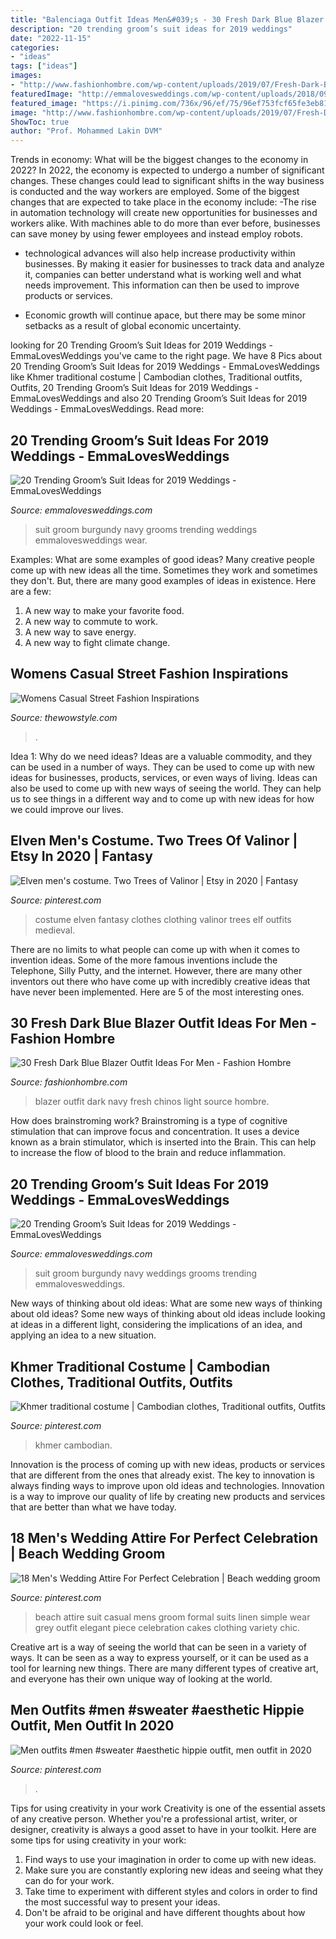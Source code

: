 ```yaml
---
title: "Balenciaga Outfit Ideas Men&#039;s - 30 Fresh Dark Blue Blazer Outfit Ideas For Men"
description: "20 trending groom’s suit ideas for 2019 weddings"
date: "2022-11-15"
categories:
- "ideas"
tags: ["ideas"]
images:
- "http://www.fashionhombre.com/wp-content/uploads/2019/07/Fresh-Dark-Blue-Blazer-Outfit-Ideas-For-Men-14-1.jpg"
featuredImage: "http://emmalovesweddings.com/wp-content/uploads/2018/09/navy-blue-and-burgundy-groom-wedding-suit-ideas.jpg"
featured_image: "https://i.pinimg.com/736x/96/ef/75/96ef753fcf65fe3eb81f320560b14972.jpg"
image: "http://www.fashionhombre.com/wp-content/uploads/2019/07/Fresh-Dark-Blue-Blazer-Outfit-Ideas-For-Men-14-1.jpg"
ShowToc: true
author: "Prof. Mohammed Lakin DVM"
---
```



Trends in economy: What will be the biggest changes to the economy in 2022?
In 2022, the economy is expected to undergo a number of significant changes. These changes could lead to significant shifts in the way business is conducted and the way workers are employed. Some of the biggest changes that are expected to take place in the economy include: 
-The rise in automation technology will create new opportunities for businesses and workers alike. With machines able to do more than ever before, businesses can save money by using fewer employees and instead employ robots. 

- technological advances will also help increase productivity within businesses. By making it easier for businesses to track data and analyze it, companies can better understand what is working well and what needs improvement. This information can then be used to improve products or services. 

- Economic growth will continue apace, but there may be some minor setbacks as a result of global economic uncertainty.

	

		
looking for 20 Trending Groom’s Suit Ideas for 2019 Weddings - EmmaLovesWeddings you've came to the right page. We have 8 Pics about 20 Trending Groom’s Suit Ideas for 2019 Weddings - EmmaLovesWeddings like Khmer traditional costume | Cambodian clothes, Traditional outfits, Outfits, 20 Trending Groom’s Suit Ideas for 2019 Weddings - EmmaLovesWeddings and also 20 Trending Groom’s Suit Ideas for 2019 Weddings - EmmaLovesWeddings. Read more:
		
    
## 20 Trending Groom’s Suit Ideas For 2019 Weddings - EmmaLovesWeddings

<img loading=lazy src="http://emmalovesweddings.com/wp-content/uploads/2018/09/unique-groom-wedding-suit-with-navy-and-burgundy.jpg" onerror="this.onerror=null;this.src='https://tse4.mm.bing.net/th?id=OIP.fMcJigd-CUn-wt9zgNpxNAHaLF&amp;pid=15.1';" alt="20 Trending Groom’s Suit Ideas for 2019 Weddings - EmmaLovesWeddings">

_Source: emmalovesweddings.com_

>suit groom burgundy navy grooms trending weddings emmalovesweddings wear. 

	

Examples: What are some examples of good ideas?
Many creative people come up with new ideas all the time. Sometimes they work and sometimes they don't. But, there are many good examples of ideas in existence. Here are a few: 
1) A new way to make your favorite food. 
2) A new way to commute to work. 
3) A new way to save energy. 
4) A new way to fight climate change.

    
## Womens Casual Street Fashion Inspirations

<img loading=lazy src="https://www.thewowstyle.com/wp-content/uploads/2014/11/street-style-fashion1.jpg" onerror="this.onerror=null;this.src='https://tse4.mm.bing.net/th?id=OIP.6j7JokRT6jKTeqtsIQxybwHaKj&amp;pid=15.1';" alt="Womens Casual Street Fashion Inspirations">

_Source: thewowstyle.com_

>. 

	

Idea 1: Why do we need ideas?
Ideas are a valuable commodity, and they can be used in a number of ways. They can be used to come up with new ideas for businesses, products, services, or even ways of living. Ideas can also be used to come up with new ways of seeing the world. They can help us to see things in a different way and to come up with new ideas for how we could improve our lives.

    
## Elven Men&#039;s Costume. Two Trees Of Valinor | Etsy In 2020 | Fantasy

<img loading=lazy src="https://i.pinimg.com/736x/e4/81/50/e481507fa2a1a4a9efa2ad44617d4e88.jpg" onerror="this.onerror=null;this.src='https://tse3.mm.bing.net/th?id=OIP.Cg1dpUv4LniicmdYJMTjuAHaLH&amp;pid=15.1';" alt="Elven men&#039;s costume. Two Trees of Valinor | Etsy in 2020 | Fantasy">

_Source: pinterest.com_

>costume elven fantasy clothes clothing valinor trees elf outfits medieval. 

	

There are no limits to what people can come up with when it comes to invention ideas. Some of the more famous inventions include the Telephone, Silly Putty, and the internet. However, there are many other inventors out there who have come up with incredibly creative ideas that have never been implemented. Here are 5 of the most interesting ones.

    
## 30 Fresh Dark Blue Blazer Outfit Ideas For Men - Fashion Hombre

<img loading=lazy src="http://www.fashionhombre.com/wp-content/uploads/2019/07/Fresh-Dark-Blue-Blazer-Outfit-Ideas-For-Men-14-1.jpg" onerror="this.onerror=null;this.src='https://tse1.mm.bing.net/th?id=OIP.-OmslvWhaGiRanuuQxEmxwHaLH&amp;pid=15.1';" alt="30 Fresh Dark Blue Blazer Outfit Ideas For Men - Fashion Hombre">

_Source: fashionhombre.com_

>blazer outfit dark navy fresh chinos light source hombre. 

	

How does brainstroming work?
Brainstroming is a type of cognitive stimulation that can improve focus and concentration. It uses a device known as a brain stimulator, which is inserted into the Brain. This can help to increase the flow of blood to the brain and reduce inflammation.

    
## 20 Trending Groom’s Suit Ideas For 2019 Weddings - EmmaLovesWeddings

<img loading=lazy src="http://emmalovesweddings.com/wp-content/uploads/2018/09/navy-blue-and-burgundy-groom-wedding-suit-ideas.jpg" onerror="this.onerror=null;this.src='https://tse3.mm.bing.net/th?id=OIP.5CIJ_xLi5B39_EmI1jrilgHaLH&amp;pid=15.1';" alt="20 Trending Groom’s Suit Ideas for 2019 Weddings - EmmaLovesWeddings">

_Source: emmalovesweddings.com_

>suit groom burgundy navy weddings grooms trending emmalovesweddings. 

	

New ways of thinking about old ideas: What are some new ways of thinking about old ideas?
Some new ways of thinking about old ideas include looking at ideas in a different light, considering the implications of an idea, and applying an idea to a new situation.

    
## Khmer Traditional Costume | Cambodian Clothes, Traditional Outfits, Outfits

<img loading=lazy src="https://i.pinimg.com/736x/1c/9e/74/1c9e74b2cc2e5ea72da9f23860b7908e.jpg" onerror="this.onerror=null;this.src='https://tse3.mm.bing.net/th?id=OIP.rmg2sjFU95N6YccFGmtU3QHaLH&amp;pid=15.1';" alt="Khmer traditional costume | Cambodian clothes, Traditional outfits, Outfits">

_Source: pinterest.com_

>khmer cambodian. 

	

Innovation is the process of coming up with new ideas, products or services that are different from the ones that already exist. The key to innovation is always finding ways to improve upon old ideas and technologies. Innovation is a way to improve our quality of life by creating new products and services that are better than what we have today.

    
## 18 Men&#039;s Wedding Attire For Perfect Celebration | Beach Wedding Groom

<img loading=lazy src="https://i.pinimg.com/736x/cc/a9/07/cca907ac3af74b6086ad1fa19a32c723--mens-attire-beach-wedding-wedding-wear.jpg" onerror="this.onerror=null;this.src='https://tse1.mm.bing.net/th?id=OIP.iGjznwl1jH0ICAvFv4TaYgHaLG&amp;pid=15.1';" alt="18 Men&#039;s Wedding Attire For Perfect Celebration | Beach wedding groom">

_Source: pinterest.com_

>beach attire suit casual mens groom formal suits linen simple wear grey outfit elegant piece celebration cakes clothing variety chic. 

	

Creative art is a way of seeing the world that can be seen in a variety of ways. It can be seen as a way to express yourself, or it can be used as a tool for learning new things. There are many different types of creative art, and everyone has their own unique way of looking at the world.

    
## Men Outfits #men #sweater #aesthetic Hippie Outfit, Men Outfit In 2020

<img loading=lazy src="https://i.pinimg.com/736x/96/ef/75/96ef753fcf65fe3eb81f320560b14972.jpg" onerror="this.onerror=null;this.src='https://tse3.mm.bing.net/th?id=OIP.alH9WvayzdFdTNSMn7YmqAHaMq&amp;pid=15.1';" alt="Men outfits #men #sweater #aesthetic hippie outfit, men outfit in 2020">

_Source: pinterest.com_

>. 

	

Tips for using creativity in your work
Creativity is one of the essential assets of any creative person. Whether you're a professional artist, writer, or designer, creativity is always a good asset to have in your toolkit. Here are some tips for using creativity in your work:
1. Find ways to use your imagination in order to come up with new ideas.
2. Make sure you are constantly exploring new ideas and seeing what they can do for your work.
3. Take time to experiment with different styles and colors in order to find the most successful way to present your ideas.
4. Don't be afraid to be original and have different thoughts about how your work could look or feel.

